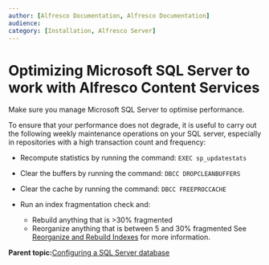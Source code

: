 ```yaml
---
author: [Alfresco Documentation, Alfresco Documentation]
audience: 
category: [Installation, Alfresco Server]
---
```


# Optimizing Microsoft SQL Server to work with Alfresco Content Services

Make sure you manage Microsoft SQL Server to optimise performance.

To ensure that your performance does not degrade, it is useful to carry out the following weekly maintenance operations on your SQL server, especially in repositories with a high transaction count and frequency:

-   Recompute statistics by running the command: `EXEC sp_updatestats`
-   Clear the buffers by running the command: `DBCC DROPCLEANBUFFERS`
-   Clear the cache by running the command: `DBCC FREEPROCCACHE`
-   Run an index fragmentation check and:

    -   Rebuild anything that is \>30% fragmented
    -   Reorganize anything that is between 5 and 30% fragmented
    See [Reorganize and Rebuild Indexes](http://technet.microsoft.com/en-us/library/ms189858.aspx) for more information.


**Parent topic:**[Configuring a SQL Server database](../tasks/sqlserver-config.md)

